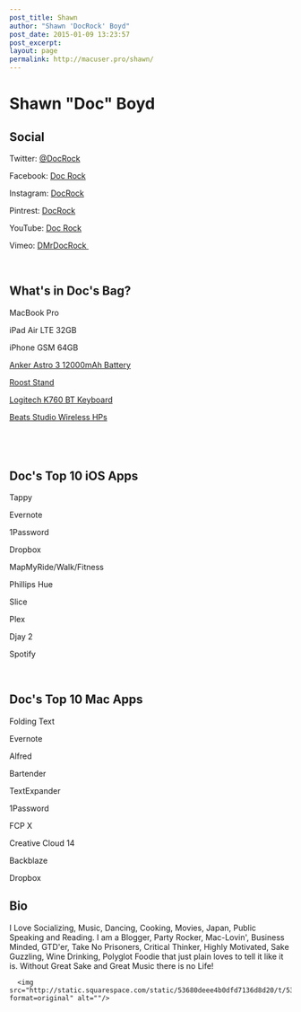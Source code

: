```yaml
---
post_title: Shawn
author: "Shawn 'DocRock' Boyd"
post_date: 2015-01-09 13:23:57
post_excerpt:
layout: page
permalink: http://macuser.pro/shawn/
---
```


<h1 class="text-align-center">Shawn "Doc" Boyd</h1>

<h2>Social</h2>

Twitter: <a target="_blank" href="https://twitter.com/docrock">@DocRock</a>

Facebook: <a target="_blank" href="http://fb.me/docrock">Doc Rock</a>

Instagram: <a target="_blank" href="http://instagram.com/docrock">DocRock</a>

Pintrest: <a target="_blank" href="http://www.pinterest.com/docrock/">DocRock</a>

YouTube: <a target="_blank" href="https://www.youtube.com/user/docrock808/">Doc Rock</a>

Vimeo: <a target="_blank" href="http://vimeo.com/mrdocrock">DMrDocRock&nbsp;</a>

 </p>

<h2>What's in Doc's Bag?</h2>

MacBook Pro

iPad Air LTE 32GB

iPhone GSM 64GB

<a target="_blank" href="http://www.amazon.com/12000mAh-Portable-External-Technology-Smartphones/dp/B00CEZBKTO?tag=infophreak-20">Anker Astro 3 12000mAh Battery</a>

<a target="_blank" href="http://www.amazon.com/Roost-MacBook-Silver-Pro-Retina/dp/B00LE5E6BY/ref=sr_1_cc_2?s=aps&amp;ie=UTF8&amp;qid=1407995269&amp;sr=1-2-catcorr&amp;keywords=roost+stand&amp;tag=infophreak-20">Roost Stand</a>

<a target="_blank" href="http://www.amazon.com/Logitech-Wireless-Solar-Keyboard-iPhone/dp/B007VL8Y2C/ref=sr_1_cc_1?s=aps&amp;ie=UTF8&amp;qid=1407995305&amp;sr=1-1-catcorr&amp;keywords=logitech+k760&amp;tag=infophreak-20">Logitech K760 BT Keyboard</a>

<a target="_blank" href="http://www.amazon.com/Beats-Studio-Wireless-Over-Ear-Headphone/dp/B00HCGPD4I/ref=sr_1_8?s=aht&amp;ie=UTF8&amp;qid=1407995391&amp;sr=1-8&amp;keywords=wireless+headphones&amp;tag=infophreak-20">Beats Studio Wireless HPs</a>

<h2> </h2>

<h2>Doc's Top 10 iOS Apps</h2>

Tappy

Evernote

1Password

Dropbox

MapMyRide/Walk/Fitness

Phillips Hue

Slice

Plex

Djay 2

Spotify

 

<h2>Doc's Top 10 Mac Apps</h2>

Folding Text

Evernote

Alfred

Bartender

TextExpander

1Password

FCP X

Creative Cloud 14

Backblaze

Dropbox

<h2>Bio</h2>

<span>I Love Socializing, Music, Dancing, Cooking, Movies, Japan, Public Speaking and Reading. I am a Blogger, Party Rocker, Mac-Lovin', Business Minded, GTD'er, Take No Prisoners, Critical Thinker, Highly Motivated, Sake Guzzling, Wine Drinking, Polyglot Foodie that just plain loves to tell it like it is. Without Great Sake and Great Music there is no Life!</span>

<pre><code>  &lt;img src="http://static.squarespace.com/static/53680deee4b0dfd7136d8d20/t/53ec4f94e4b02826edb17ac4/1407995859281/docrock.jpg?format=original" alt=""/&gt;
</code></pre>